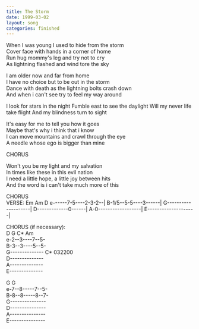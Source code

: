 ```yaml
---
title: The Storm
date: 1999-03-02
layout: song
categories: finished
---
```

When I was young I used to hide from the storm  
Cover face with hands in a corner of home  
Run hug mommy's leg and try not to cry  
As lightning flashed and wind tore the sky

I am older now and far from home  
I have no choice but to be out in the storm  
Dance with death as the lightning bolts crash down  
And when i can't see try to feel my way around

<div class="chorus">I look for stars in the night  
Fumble east to see the daylight  
Will my never life take flight  
And my blindness turn to sight</div>

It's easy for me to tell you how it goes  
Maybe that's why i think that i know  
I can move mountains and crawl through the eye  
A needle whose ego is bigger than mine

<div class="chorus">CHORUS</div>

Won't you be my light and my salvation  
In times like these in this evil nation  
I need a little hope, a little joy between hits  
And the word is i can't take much more of this

<div class="chorus">CHORUS</div>
<div class="chords">VERSE:  
 Em Am D  
e------7-5----2-3-2--|  
B-1/5--5-5----3------|  
G--------------------|  
D-------------0------|  
A-0------------------|  
E--------------------|  

CHORUS (if necessary):  
 D G C* Am  
e-2--3----7--5-  
B-3--3----5--5-  
G-------------- C* 032200  
D--------------  
A--------------  
E--------------  

 G G  
e-7--8-----7--5-  
B-8--8-----8--7-  
G---------------  
D---------------  
A---------------  
E---------------
</div>
